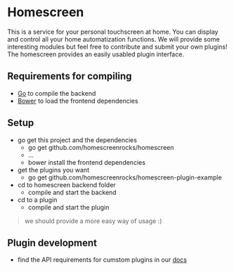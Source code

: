 # Homescreen
This is a service for your personal touchscreen at home. You can display and control all your home automatization functions. We will provide some interesting modules but feel free to contribute and submit your own plugins! The homescreen provides an easily usabled plugin interface.

## Requirements for compiling
* [Go](https://golang.org/) to compile the backend
* [Bower](https://bower.io/) to load the frontend dependencies

## Setup
* go get this project and the dependencies
  + go get github.com/homescreenrocks/homescreen
  + ...
  + bower install the frontend dependencies
* get the plugins you want
  +  go get github.com/homescreenrocks/homescreen-plugin-example
* cd to homescreen backend folder
  + compile and start the backend
* cd to a plugin
  + compile and start the plugin

> we should provide a more easy way of usage :)

## Plugin development
* find the API requirements for cumstom plugins in our [docs](/docs)

